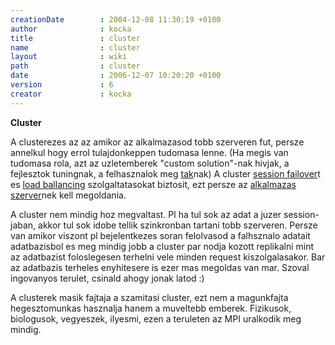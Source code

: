 ```yaml
---
creationDate        : 2004-12-08 11:30:19 +0100 
author              : kocka 
title               : cluster 
name                : cluster 
layout              : wiki 
path                : cluster 
date                : 2006-12-07 10:20:20 +0100 
version             : 6 
creator             : kocka 
---
```

__Cluster__

A clusterezes az az amikor az alkalmazasod tobb szerveren fut, persze annelkul hogy errol tulajdonkeppen tudomasa lenne. (Ha megis van tudomasa rola, azt az uzletemberek "custom solution"-nak hivjak, a fejlesztok tuningnak, a felhasznalok meg [tak](tak.html)nak) A cluster [session failover](session%20failover.html)t es [load ballancing](load%20ballancing.html) szolgaltatasokat biztosit, ezt persze az [alkalmazas szerver](Alkalmazas%20Szerver.html)nek kell megoldania.

A cluster nem mindig hoz megvaltast. Pl ha tul sok az adat a juzer session-jaban, akkor tul sok idobe tellik szinkronban tartani tobb szerveren. Persze van amikor viszont pl bejelentkezes soran felolvasod a falhsznalo adatait adatbazisbol es meg mindig jobb a cluster par nodja kozott replikalni mint az adatbazist foloslegesen terhelni vele minden request kiszolgalasakor. Bar az adatbazis terheles enyhitesere is ezer mas megoldas van mar. Szoval ingovanyos terulet, csinald ahogy jonak latod :)

A clusterek masik fajtaja a szamitasi cluster, ezt nem a magunkfajta hegesztomunkas hasznalja hanem a muveltebb emberek. Fizikusok, biologusok, vegyeszek, ilyesmi, ezen a teruleten az MPI uralkodik meg mindig.


